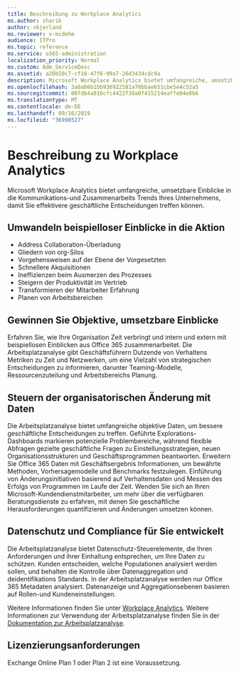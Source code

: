 ```yaml
---
title: Beschreibung zu Workplace Analytics
ms.author: sharik
author: skjerland
ms.reviewer: v-midehm
audience: ITPro
ms.topic: reference
ms.service: o365-administration
localization_priority: Normal
ms.custom: Adm_ServiceDesc
ms.assetid: a20b50c7-cf18-47f6-99a7-26d3434cdc9a
description: Microsoft Workplace Analytics bietet umfangreiche, umsetzbare Einblicke in die Kommunikations-und Zusammenarbeits Trends Ihres Unternehmens, damit Sie effektivere geschäftliche Entscheidungen treffen können.
ms.openlocfilehash: 3a0ab6b1bb936922581a70bbae651cbe5e4c52a5
ms.sourcegitcommit: 00fdb4a016cfc4422f38a0f415214eaffe04e8b6
ms.translationtype: MT
ms.contentlocale: de-DE
ms.lasthandoff: 09/16/2019
ms.locfileid: "36998527"
---
```

# <a name="workplace-analytics-service-description"></a>Beschreibung zu Workplace Analytics

Microsoft Workplace Analytics bietet umfangreiche, umsetzbare Einblicke in die Kommunikations-und Zusammenarbeits Trends Ihres Unternehmens, damit Sie effektivere geschäftliche Entscheidungen treffen können.

## <a name="transform-unprecedented-insights-into-action"></a>Umwandeln beispielloser Einblicke in die Aktion

* Address Collaboration-Überladung
* Gliedern von org-Silos
* Vorgehensweisen auf der Ebene der Vorgesetzten
* Schnellere Akquisitionen
* Ineffizienzen beim Ausmerzen des Prozesses
* Steigern der Produktivität im Vertrieb
* Transformieren der Mitarbeiter Erfahrung
* Planen von Arbeitsbereichen

## <a name="gain-objective-actionable-insights"></a>Gewinnen Sie Objektive, umsetzbare Einblicke

Erfahren Sie, wie Ihre Organisation Zeit verbringt und intern und extern mit beispiellosen Einblicken aus Office 365 zusammenarbeitet. Die Arbeitsplatzanalyse gibt Geschäftsführern Dutzende von Verhaltens Metriken zu Zeit und Netzwerken, um eine Vielzahl von strategischen Entscheidungen zu informieren, darunter Teaming-Modelle, Ressourcenzuteilung und Arbeitsbereichs Planung.

## <a name="drive-organizational-change-with-data"></a>Steuern der organisatorischen Änderung mit Daten

Die Arbeitsplatzanalyse bietet umfangreiche objektive Daten, um bessere geschäftliche Entscheidungen zu treffen. Geführte Explorations-Dashboards markieren potenzielle Problembereiche, während flexible Abfragen gezielte geschäftliche Fragen zu Einstellungsstrategien, neuen Organisationsstrukturen und Geschäftsprogrammen beantworten. Erweitern Sie Office 365 Daten mit Geschäftsergebnis Informationen, um bewährte Methoden, Vorhersagemodelle und Benchmarks festzulegen. Einführung von Änderungsinitiativen basierend auf Verhaltensdaten und Messen des Erfolgs von Programmen im Laufe der Zeit. Wenden Sie sich an Ihren Microsoft-Kundendienstmitarbeiter, um mehr über die verfügbaren Beratungsdienste zu erfahren, mit denen Sie geschäftliche Herausforderungen quantifizieren und Änderungen umsetzen können.

## <a name="privacy-and-compliance-designed-for-you"></a>Datenschutz und Compliance für Sie entwickelt

Die Arbeitsplatzanalyse bietet Datenschutz-Steuerelemente, die Ihren Anforderungen und ihrer Einhaltung entsprechen, um Ihre Daten zu schützen. Kunden entscheiden, welche Populationen analysiert werden sollen, und behalten die Kontrolle über Datenaggregation und deidentifikations Standards. In der Arbeitsplatzanalyse werden nur Office 365 Metadaten analysiert. Datenanzeige und Aggregationsebenen basieren auf Rollen-und Kundeneinstellungen.

Weitere Informationen finden Sie unter [Workplace Analytics](https://go.microsoft.com/fwlink/?linkid=852492). Weitere Informationen zur Verwendung der Arbeitsplatzanalyse finden Sie in der [Dokumentation zur Arbeitsplatzanalyse](https://docs.microsoft.com/workplace-analytics/).
  
## <a name="licensing-requirements"></a>Lizenzierungsanforderungen

Exchange Online Plan 1 oder Plan 2 ist eine Voraussetzung.